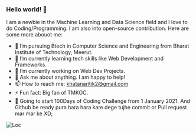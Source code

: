 ### Hello world! 👋


I am a newbie in the Machine Learning and Data Science field and I love to do Coding/Programming. I am also into open-source contribution.
Here are some more abouot me:

- 🔭 I’m pursuing Btech in Computer Science and Engineering from Bharat Institute of Technology, Meerut.
- 🌱 I’m currently learning tech skills like Web Development and Frameworks.
- 👯 I’m currently working on Web Dev Projects.
- 💬 Ask me about anything. I am happy to help!
- 📫 How to reach me: khatanaritik2@gmail.com
- ⚡ Fun fact: Big fan of TMKOC. 
- 💬 Going to start 100Days of Coding Challenge from 1 January 2021. And Github be ready pura hara hara kare dege tujhe commit or Pull request mar mar ke XD;

![Loc](https://media.giphy.com/media/USV0ym3bVWQJJmNu3N/giphy.gif)


